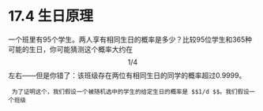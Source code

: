 # 17.4 生日原理

一个班里有95个学生。两人享有相同生日的概率是多少？比较95位学生和365种可能的生日，你可能猜测这个概率大约在 $$1/4$$ 左右——但是你错了：该班级存在两位有相同生日的同学的概率超过0.9999。

     为了证明这个，我们假设一个被随机选中的学生的给定生日的概率是 $$1/d $$。我们假设一个班级 

